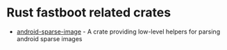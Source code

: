 # Rust fastboot related crates

* [android-sparse-image](android-sparse-image/README.md) - A crate providing low-level helpers for parsing android sparse images

